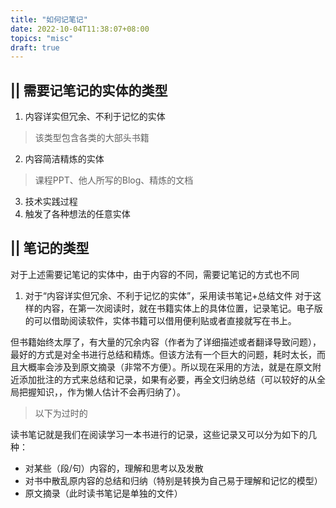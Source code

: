 ```yaml
---
title: "如何记笔记"
date: 2022-10-04T11:38:07+08:00
topics: "misc"
draft: true
---
```


## || 需要记笔记的实体的类型

1. 内容详实但冗余、不利于记忆的实体
> 该类型包含各类的大部头书籍

2. 内容简洁精炼的实体
> 课程PPT、他人所写的Blog、精炼的文档

3. 技术实践过程
4. 触发了各种想法的任意实体

## || 笔记的类型

对于上述需要记笔记的实体中，由于内容的不同，需要记笔记的方式也不同

1. 对于“内容详实但冗余、不利于记忆的实体”，采用读书笔记+总结文件
对于这样的内容，在第一次阅读时，就在书籍实体上的具体位置，记录笔记。电子版的可以借助阅读软件，实体书籍可以借用便利贴或者直接就写在书上。

但书籍始终太厚了，有大量的冗余内容（作者为了详细描述或者翻译导致问题），最好的方式是对全书进行总结和精炼。但该方法有一个巨大的问题，耗时太长，而且大概率会涉及到原文摘录（非常不方便）。所以现在采用的方法，就是在原文附近添加批注的方式来总结和记录，如果有必要，再全文归纳总结（可以较好的从全局把握知识，，作为懒人估计不会再归纳了）。



> 以下为过时的

读书笔记就是我们在阅读学习一本书进行的记录，这些记录又可以分为如下的几种：
* 对某些（段/句）内容的，理解和思考以及发散
* 对书中散乱原内容的总结和归纳（特别是转换为自己易于理解和记忆的模型）
* 原文摘录（此时读书笔记是单独的文件）